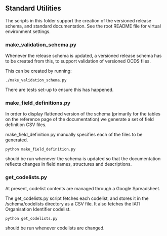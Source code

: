 ## Standard Utilities

The scripts in this folder support the creation of the versioned release schema, and standard documentation. See the root README file for virtual environment settings. 

### make_validation_schema.py

Whenever the release schema is updated, a versioned release schema has to be created from this, to support validation of versioned OCDS files. 

This can be created by running:

````
./make_validation_schema.py
````

There are tests set-up to ensure this has happened. 

### make_field_definitions.py

In order to display flattened version of the schema (primarily for the tables on the reference page of the documentation) we generate a set of field definition CSV files. 

make_field_definition.py manually specifies each of the files to be generated.

````
python make_field_definition.py
````

should be run whenever the schema is updated so that the documentation reflects changes in field names, structures and descriptions.

### get_codelists.py

At present, codelist contents are managed through a Google Spreadsheet.

The get_codelists.py script fetches each codelist, and stores it in the /schema/codelists directory as a CSV file. It also fetches the IATI Organisation Identifier codelist.

````
python get_codelists.py
````

should be run whenever codelists are changed.
